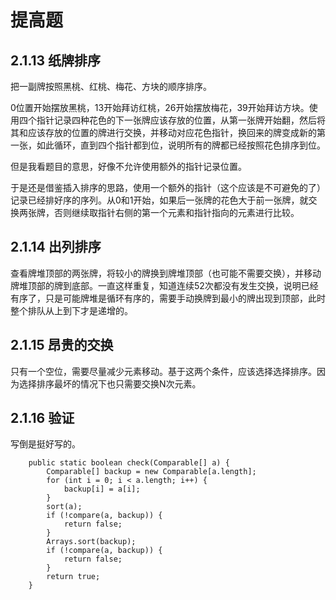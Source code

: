 # 提高题

## 2.1.13 纸牌排序

把一副牌按照黑桃、红桃、梅花、方块的顺序排序。

0位置开始摆放黑桃，13开始拜访红桃，26开始摆放梅花，39开始拜访方块。使用四个指针记录四种花色的下一张牌应该存放的位置，从第一张牌开始翻，然后将其和应该存放的位置的牌进行交换，并移动对应花色指针，换回来的牌变成新的第一张，如此循环，直到四个指针都到位，说明所有的牌都已经按照花色排序到位。

但是我看题目的意思，好像不允许使用额外的指针记录位置。

于是还是借鉴插入排序的思路，使用一个额外的指针（这个应该是不可避免的了）记录已经排好序的序列。从0和1开始，如果后一张牌的花色大于前一张牌，就交换两张牌，否则继续取指针右侧的第一个元素和指针指向的元素进行比较。

## 2.1.14 出列排序

查看牌堆顶部的两张牌，将较小的牌换到牌堆顶部（也可能不需要交换），并移动牌堆顶部的牌到底部。一直这样重复，知道连续52次都没有发生交换，说明已经有序了，只是可能牌堆是循环有序的，需要手动换牌到最小的牌出现到顶部，此时整个排队从上到下才是递增的。

## 2.1.15 昂贵的交换

只有一个空位，需要尽量减少元素移动。基于这两个条件，应该选择选择排序。因为选择排序最坏的情况下也只需要交换N次元素。

## 2.1.16 验证

写倒是挺好写的。

```java_holder_method_tree
    public static boolean check(Comparable[] a) {
        Comparable[] backup = new Comparable[a.length];
        for (int i = 0; i < a.length; i++) {
            backup[i] = a[i];
        }
        sort(a);
        if (!compare(a, backup)) {
            return false;
        }
        Arrays.sort(backup);
        if (!compare(a, backup)) {
            return false;
        }
        return true;
    }
```

### 
